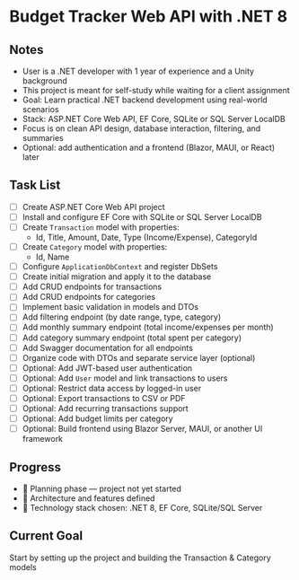 ﻿# Budget Tracker Web API with .NET 8

## Notes
- User is a .NET developer with 1 year of experience and a Unity background
- This project is meant for self-study while waiting for a client assignment
- Goal: Learn practical .NET backend development using real-world scenarios
- Stack: ASP.NET Core Web API, EF Core, SQLite or SQL Server LocalDB
- Focus is on clean API design, database interaction, filtering, and summaries
- Optional: add authentication and a frontend (Blazor, MAUI, or React) later

## Task List
- [ ] Create ASP.NET Core Web API project
- [ ] Install and configure EF Core with SQLite or SQL Server LocalDB
- [ ] Create `Transaction` model with properties:
    - Id, Title, Amount, Date, Type (Income/Expense), CategoryId
- [ ] Create `Category` model with properties:
    - Id, Name
- [ ] Configure `ApplicationDbContext` and register DbSets
- [ ] Create initial migration and apply it to the database
- [ ] Add CRUD endpoints for transactions
- [ ] Add CRUD endpoints for categories
- [ ] Implement basic validation in models and DTOs
- [ ] Add filtering endpoint (by date range, type, category)
- [ ] Add monthly summary endpoint (total income/expenses per month)
- [ ] Add category summary endpoint (total spent per category)
- [ ] Add Swagger documentation for all endpoints
- [ ] Organize code with DTOs and separate service layer (optional)
- [ ] Optional: Add JWT-based user authentication
- [ ] Optional: Add `User` model and link transactions to users
- [ ] Optional: Restrict data access by logged-in user
- [ ] Optional: Export transactions to CSV or PDF
- [ ] Optional: Add recurring transactions support
- [ ] Optional: Add budget limits per category
- [ ] Optional: Build frontend using Blazor Server, MAUI, or another UI framework

## Progress
- 🔄 Planning phase — project not yet started
- 🧠 Architecture and features defined
- 🧰 Technology stack chosen: .NET 8, EF Core, SQLite/SQL Server

## Current Goal
Start by setting up the project and building the Transaction & Category models
